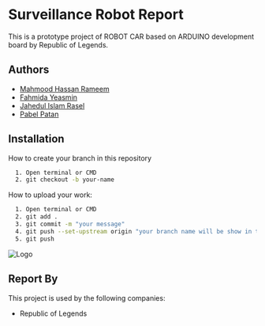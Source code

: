 
# Surveillance Robot Report

This is a prototype project of ROBOT CAR based on ARDUINO development board by Republic of Legends.


## Authors

- [Mahmood Hassan Rameem](https://www.github.com/rameem2003)
- [Fahmida Yeasmin](https://www.github.com/Fahmida12345)
- [Jahedul Islam Rasel](https://www.github.com/Hridoy221)
- [Pabel Patan](https://www.github.com/pabelpathan)



## Installation

How to create your branch in this repository

```bash
  1. Open terminal or CMD
  2. git checkout -b your-name
```


How to upload your work:

```bash
  1. Open terminal or CMD
  2. git add .
  3. git commit -m "your message"
  4. git push --set-upstream origin "your branch name will be show in terminal"
  5. git push
```
    
![Logo](https://avatars.githubusercontent.com/u/123971877?v=4)


## Report By

This project is used by the following companies:

- Republic of Legends


